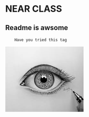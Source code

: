 # NEAR CLASS

## Readme is awsome
```
    Have you tried this tag
```

<img src="./assets/pic2.jpeg">


